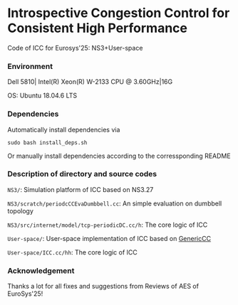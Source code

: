 # Introspective Congestion Control for Consistent High Performance
Code of ICC for Eurosys'25: NS3+User-space

### Environment

Dell 5810| Intel(R) Xeon(R) W-2133 CPU @ 3.60GHz|16G

OS: Ubuntu 18.04.6 LTS 

### Dependencies

Automatically install dependencies via

`sudo bash install_deps.sh`

Or manually install dependencies according to the corressponding README

### Description of directory and source codes

`NS3/`: Simulation platform of ICC based on NS3.27

`NS3/scratch/periodcCCEvaDumbbell.cc`: An simple evaluation on dumbbell topology

`NS3/src/internet/model/tcp-periodicDC.cc/h`: The core logic of ICC

`User-space/`: User-space implementation of ICC based on [GenericCC](https://github.com/venkatarun95/genericCC)

`User-space/ICC.cc/hh`: The core logic of ICC

### Acknowledgement

Thanks a lot for all fixes and suggestions from Reviews of AES of EuroSys'25!
